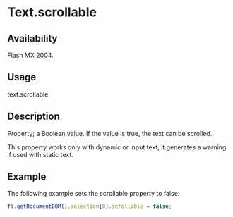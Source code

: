 # Text.scrollable

## Availability

Flash MX 2004.

## Usage

text.scrollable

## Description

Property; a Boolean value. If the value is true, the text can be scrolled.

This property works only with dynamic or input text; it generates a warning if used with static text.

## Example

The following example sets the scrollable property to false:

```javascript
fl.getDocumentDOM().selection[0].scrollable = false;
```
